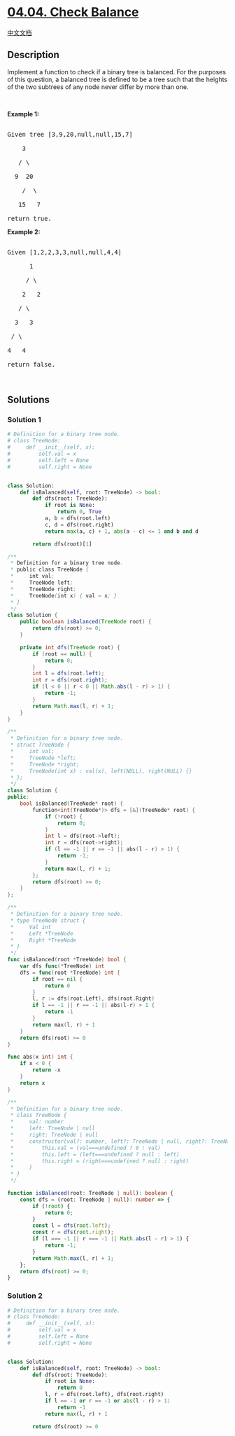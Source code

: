 # [04.04. Check Balance](https://leetcode.cn/problems/check-balance-lcci)

[中文文档](./lcci/04.04.Check%20Balance/README.md)

## Description

<p>Implement a function to check if a binary tree is balanced. For the purposes of this question, a balanced tree is defined to be a tree such that the heights of the two subtrees of any node never differ by more than one.</p>

<p><br />

<strong>Example 1:</strong></p>

<pre>

Given tree [3,9,20,null,null,15,7]

    3

   / \

  9  20

    /  \

   15   7

return true.</pre>

<p><strong>Example 2:</strong></p>

<pre>

Given [1,2,2,3,3,null,null,4,4]

      1

     / \

    2   2

   / \

  3   3

 / \

4   4

return&nbsp;false.</pre>

<p>&nbsp;</p>

## Solutions

### Solution 1

<!-- tabs:start -->

```python
# Definition for a binary tree node.
# class TreeNode:
#     def __init__(self, x):
#         self.val = x
#         self.left = None
#         self.right = None


class Solution:
    def isBalanced(self, root: TreeNode) -> bool:
        def dfs(root: TreeNode):
            if root is None:
                return 0, True
            a, b = dfs(root.left)
            c, d = dfs(root.right)
            return max(a, c) + 1, abs(a - c) <= 1 and b and d

        return dfs(root)[1]
```

```java
/**
 * Definition for a binary tree node.
 * public class TreeNode {
 *     int val;
 *     TreeNode left;
 *     TreeNode right;
 *     TreeNode(int x) { val = x; }
 * }
 */
class Solution {
    public boolean isBalanced(TreeNode root) {
        return dfs(root) >= 0;
    }

    private int dfs(TreeNode root) {
        if (root == null) {
            return 0;
        }
        int l = dfs(root.left);
        int r = dfs(root.right);
        if (l < 0 || r < 0 || Math.abs(l - r) > 1) {
            return -1;
        }
        return Math.max(l, r) + 1;
    }
}
```

```cpp
/**
 * Definition for a binary tree node.
 * struct TreeNode {
 *     int val;
 *     TreeNode *left;
 *     TreeNode *right;
 *     TreeNode(int x) : val(x), left(NULL), right(NULL) {}
 * };
 */
class Solution {
public:
    bool isBalanced(TreeNode* root) {
        function<int(TreeNode*)> dfs = [&](TreeNode* root) {
            if (!root) {
                return 0;
            }
            int l = dfs(root->left);
            int r = dfs(root->right);
            if (l == -1 || r == -1 || abs(l - r) > 1) {
                return -1;
            }
            return max(l, r) + 1;
        };
        return dfs(root) >= 0;
    }
};
```

```go
/**
 * Definition for a binary tree node.
 * type TreeNode struct {
 *     Val int
 *     Left *TreeNode
 *     Right *TreeNode
 * }
 */
func isBalanced(root *TreeNode) bool {
	var dfs func(*TreeNode) int
	dfs = func(root *TreeNode) int {
		if root == nil {
			return 0
		}
		l, r := dfs(root.Left), dfs(root.Right)
		if l == -1 || r == -1 || abs(l-r) > 1 {
			return -1
		}
		return max(l, r) + 1
	}
	return dfs(root) >= 0
}

func abs(x int) int {
	if x < 0 {
		return -x
	}
	return x
}
```

```ts
/**
 * Definition for a binary tree node.
 * class TreeNode {
 *     val: number
 *     left: TreeNode | null
 *     right: TreeNode | null
 *     constructor(val?: number, left?: TreeNode | null, right?: TreeNode | null) {
 *         this.val = (val===undefined ? 0 : val)
 *         this.left = (left===undefined ? null : left)
 *         this.right = (right===undefined ? null : right)
 *     }
 * }
 */

function isBalanced(root: TreeNode | null): boolean {
    const dfs = (root: TreeNode | null): number => {
        if (!root) {
            return 0;
        }
        const l = dfs(root.left);
        const r = dfs(root.right);
        if (l === -1 || r === -1 || Math.abs(l - r) > 1) {
            return -1;
        }
        return Math.max(l, r) + 1;
    };
    return dfs(root) >= 0;
}
```

<!-- tabs:end -->

### Solution 2

<!-- tabs:start -->

```python
# Definition for a binary tree node.
# class TreeNode:
#     def __init__(self, x):
#         self.val = x
#         self.left = None
#         self.right = None


class Solution:
    def isBalanced(self, root: TreeNode) -> bool:
        def dfs(root: TreeNode):
            if root is None:
                return 0
            l, r = dfs(root.left), dfs(root.right)
            if l == -1 or r == -1 or abs(l - r) > 1:
                return -1
            return max(l, r) + 1

        return dfs(root) >= 0
```

<!-- tabs:end -->

<!-- end -->
